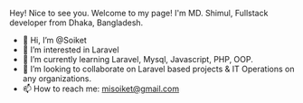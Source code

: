 Hey! Nice to see you.
Welcome to my page!
I'm MD. Shimul, Fullstack developer from  Dhaka, Bangladesh.
- 👋 Hi, I’m @Soiket
- 👀 I’m interested in Laravel
- 🌱 I’m currently learning Laravel, Mysql, Javascript, PHP, OOP.
- 💞️ I’m looking to collaborate on Laravel based projects & IT Operations on any organizations. 
- 📫 How to reach me: misoiket@gmail.com

<!---
Soiket/Soiket is a ✨ special ✨ repository because its `README.md` (this file) appears on your GitHub profile.
You can click the Preview link to take a look at your changes.
--->
